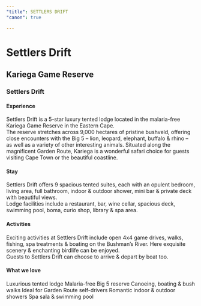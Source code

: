 ```yaml
---
"title": SETTLERS DRIFT
"canon": true

---
```


# Settlers Drift
## Kariega Game Reserve
### Settlers Drift

#### Experience
Settlers Drift is a 5-star luxury tented lodge located in the malaria-free Kariega Game Reserve in the Eastern Cape.  
The reserve stretches across 9,000 hectares of pristine bushveld, offering close encounters with the Big 5 – lion, leopard, elephant, buffalo &amp; rhino – as well as a variety of other interesting animals.
Situated along the magnificent Garden Route, Kariega is a wonderful safari choice for guests visiting Cape Town or the beautiful coastline.

#### Stay
Settlers Drift offers 9 spacious tented suites, each with an opulent bedroom, living area, full bathroom, indoor &amp; outdoor shower, mini bar &amp; private deck with beautiful views.  
Lodge facilities include a restaurant, bar, wine cellar, spacious deck, swimming pool, boma, curio shop, library &amp; spa area.

#### Activities
Exciting activities at Settlers Drift include open 4x4 game drives, walks, fishing, spa treatments &amp; boating on the Bushman’s River.  Here exquisite scenery &amp; enchanting birdlife can be enjoyed.  
Guests to Settlers Drift can choose to arrive &amp; depart by boat too.


#### What we love
Luxurious tented lodge
Malaria-free Big 5 reserve
Canoeing, boating &amp; bush walks
Ideal for Garden Route self-drivers
Romantic indoor &amp; outdoor showers
Spa sala &amp; swimming pool